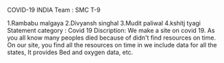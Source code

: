 COVID-19 INDIA
Team : SMC T-9

1.Rambabu malgaya
2.Divyansh singhal
3.Mudit paliwal
4.kshitj tyagi
Statement category : Covid 19
Discription:
 We make a site on covid 19. As you all know many peoples died because of didn't find resources on time.
 On our site, you find all the resources on time in we include data for all the states, It provides Bed and oxygen data, etc.
